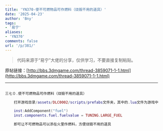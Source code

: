 ```yaml
---
title: 'YN370-使不可燃物品可作燃料（烧毁不用的道具）'
date: '2025-04-23'
author: 'Bny'
tags:
- '易宁'
aliases:
- 'YN370'
comments: false
url: '/p/381/'
---
```


> 代码来源于“易宁”大佬的分享，仅供学习，不要直接复制粘贴。

原帖链接：[http://bbs.3dmgame.com/thread-3859071-1-1.html](http://bbs.3dmgame.com/thread-3859071-1-1.html)

---

```lua  

三七０.使不可燃物品可作燃料（烧毁不用的道具）

	打开游戏目录/assets/DLC0002/scripts/prefabs文件夹，其中的.lua文件为游戏中的物品。举例让普通背包可作燃料被烧毁：用MT管理器打开游戏目录/assets/DLC0002/scripts/prefabs/backpack.lua，在inst:AddComponent("inspectable")的下一行插入以下内容：

	inst:AddComponent("fuel")
	inst.components.fuel.fuelvalue = TUNING.LARGE_FUEL

	即可让不可燃物品可以添在火里作燃料，方便烧毁不用的道具

```  

